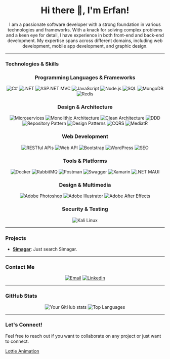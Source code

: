 <div align="center">
  <h1>Hi there 👋, I'm Erfan!</h1>
  <p>I am a passionate software developer with a strong foundation in various technologies and frameworks. With a knack for solving complex problems and a keen eye for detail, I have experience in both front-end and back-end development. My expertise spans across different domains, including web development, mobile app development, and graphic design.</p>
</div>

---

### Technologies & Skills

<div align="center">
  <h3>Programming Languages & Frameworks</h3>
  <img src="https://img.shields.io/badge/C%23-239120?style=for-the-badge&logo=c-sharp&logoColor=white" alt="C#"/>
  <img src="https://img.shields.io/badge/.NET-512BD4?style=for-the-badge&logo=.net&logoColor=white" alt=".NET"/>
  <img src="https://img.shields.io/badge/ASP.NET_MVC-5C2D91?style=for-the-badge&logo=.net&logoColor=white" alt="ASP.NET MVC"/>
  <img src="https://img.shields.io/badge/JavaScript-F7DF1E?style=for-the-badge&logo=javascript&logoColor=black" alt="JavaScript"/>
  <img src="https://img.shields.io/badge/Node.js-339933?style=for-the-badge&logo=nodedotjs&logoColor=white" alt="Node.js"/>
  <img src="https://img.shields.io/badge/SQL-4479A1?style=for-the-badge&logo=postgresql&logoColor=white" alt="SQL"/>
  <img src="https://img.shields.io/badge/MongoDB-4EA94B?style=for-the-badge&logo=mongodb&logoColor=white" alt="MongoDB"/>
  <img src="https://img.shields.io/badge/Redis-DC382D?style=for-the-badge&logo=redis&logoColor=white" alt="Redis"/>
</div>

<div align="center">
  <h3>Design & Architecture</h3>
  <img src="https://img.shields.io/badge/Microservices-6DB33F?style=for-the-badge&logo=spring&logoColor=white" alt="Microservices"/>
  <img src="https://img.shields.io/badge/Monolithic Architecture-FF9900?style=for-the-badge&logo=architecture&logoColor=white" alt="Monolithic Architecture"/>
  <img src="https://img.shields.io/badge/Clean Architecture-47A248?style=for-the-badge&logo=clean&logoColor=white" alt="Clean Architecture"/>
  <img src="https://img.shields.io/badge/Domain-Driven Design-6DB33F?style=for-the-badge&logo=ddd&logoColor=white" alt="DDD"/>
  <img src="https://img.shields.io/badge/Repository Pattern-FFD700?style=for-the-badge&logo=pattern&logoColor=white" alt="Repository Pattern"/>
  <img src="https://img.shields.io/badge/Design Patterns-FF6384?style=for-the-badge&logo=design&logoColor=white" alt="Design Patterns"/>
  <img src="https://img.shields.io/badge/CQRS-0078D4?style=for-the-badge&logo=cqrs&logoColor=white" alt="CQRS"/>
  <img src="https://img.shields.io/badge/MediatR-61DAFB?style=for-the-badge&logo=mediatR&logoColor=white" alt="MediatR"/>
</div>

<div align="center">
  <h3>Web Development</h3>
  <img src="https://img.shields.io/badge/RESTful APIs-8DD6F9?style=for-the-badge&logo=restful&logoColor=black" alt="RESTful APIs"/>
  <img src="https://img.shields.io/badge/Web API-FFCA28?style=for-the-badge&logo=webapi&logoColor=black" alt="Web API"/>
  <img src="https://img.shields.io/badge/Bootstrap-7952B3?style=for-the-badge&logo=bootstrap&logoColor=white" alt="Bootstrap"/>
  <img src="https://img.shields.io/badge/WordPress-21759B?style=for-the-badge&logo=wordpress&logoColor=white" alt="WordPress"/>
  <img src="https://img.shields.io/badge/SEO-4B4B4B?style=for-the-badge&logo=seo&logoColor=white" alt="SEO"/>
</div>

<div align="center">
  <h3>Tools & Platforms</h3>
  <img src="https://img.shields.io/badge/Docker-2496ED?style=for-the-badge&logo=docker&logoColor=white" alt="Docker"/>
  <img src="https://img.shields.io/badge/RabbitMQ-FF6600?style=for-the-badge&logo=rabbitmq&logoColor=white" alt="RabbitMQ"/>
  <img src="https://img.shields.io/badge/Postman-FF6C37?style=for-the-badge&logo=postman&logoColor=white" alt="Postman"/>
  <img src="https://img.shields.io/badge/Swagger-85EA2D?style=for-the-badge&logo=swagger&logoColor=black" alt="Swagger"/>
  <img src="https://img.shields.io/badge/Xamarin-3498DB?style=for-the-badge&logo=xamarin&logoColor=white" alt="Xamarin"/>
  <img src="https://img.shields.io/badge/.NET MAUI-512BD4?style=for-the-badge&logo=.net&logoColor=white" alt=".NET MAUI"/>
</div>

<div align="center">
  <h3>Design & Multimedia</h3>
  <img src="https://img.shields.io/badge/Adobe Photoshop-31A8FF?style=for-the-badge&logo=adobephotoshop&logoColor=white" alt="Adobe Photoshop"/>
  <img src="https://img.shields.io/badge/Adobe Illustrator-FF9A00?style=for-the-badge&logo=adobeillustrator&logoColor=white" alt="Adobe Illustrator"/>
  <img src="https://img.shields.io/badge/Adobe After Effects-CB1F7A?style=for-the-badge&logo=adobeaftereffects&logoColor=white" alt="Adobe After Effects"/>
</div>

<div align="center">
  <h3>Security & Testing</h3>
  <img src="https://img.shields.io/badge/Kali Linux-557C94?style=for-the-badge&logo=kalilinux&logoColor=white" alt="Kali Linux"/>
</div>

---

### Projects

- **[Simagar](#simagar.com)**: Just search Simagar.


---

### Contact Me

<div align="center">
  <a href="mailto:jalilierfan77@gmail.com"><img src="https://img.shields.io/badge/Email-D14836?style=for-the-badge&logo=gmail&logoColor=white" alt="Email"/></a>
  <a href="https://www.linkedin.com/in/erfan-jalili-951a4b180"><img src="https://img.shields.io/badge/LinkedIn-0077B5?style=for-the-badge&logo=linkedin&logoColor=white" alt="LinkedIn"/></a>
</div>

---

### GitHub Stats

<div align="center">
  <img src="https://github-readme-stats.vercel.app/api?username=ErfanJalili&show_icons=true&theme=radical" alt="Your GitHub stats"/>
  <img src="https://github-readme-stats.vercel.app/api/top-langs/?username=ErfanJalili&layout=compact&theme=radical" alt="Top Languages"/>
</div>

---

### Let's Connect!

Feel free to reach out if you want to collaborate on any project or just want to connect.


[Lottie Animation](https://lottie.host/8bd332af-b2e6-4692-839c-9c19f6cc222c/oF95CqJ1po.json)
